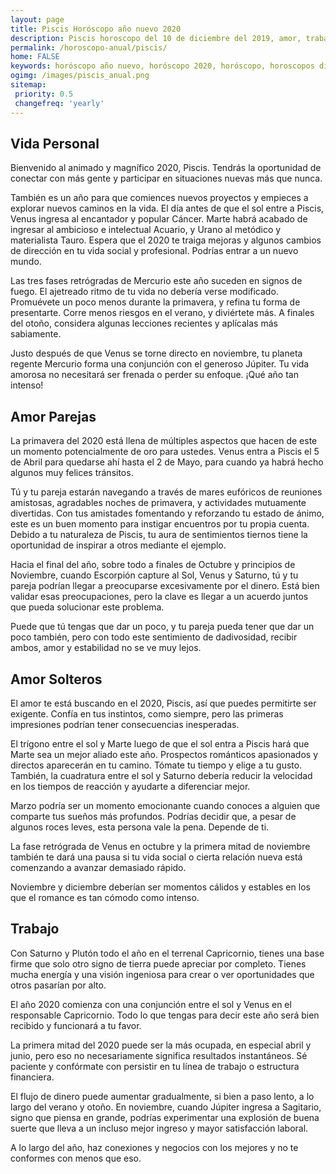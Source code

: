 ```yaml
---
layout: page
title: Piscis Horóscopo año nuevo 2020 
description: Piscis horoscopo del 10 de diciembre del 2019, amor, trabajo, vida personal. Todas las predicciones para Piscis gratis. Disfruta este año nuevo.
permalink: /horoscopo-anual/piscis/
home: FALSE
keywords: horóscopo año nuevo, horóscopo 2020, horóscopo, horoscopos diarios gratis del dia de hoy, horóscopo diario gratis,horóscopo ano nuevo 2020, horóscopo esperanza gracia, horoscopo Piscis 2020, horoscop, horóscopos gratis, horoscopo Piscis, horoscopo Piscis 2020 gratis, Tarot, Astrologia, Zodíaco, Piscis, horoscopo gratis,tarot en femenino,videncia gratuita,horoscopos gratuitos,horóscopos, astrologia,videncia gratis
ogimg: /images/piscis_anual.png
sitemap:
 priority: 0.5
 changefreq: 'yearly'
---
```




## Vida Personal

Bienvenido al animado y magnífico 2020, Piscis. Tendrás la oportunidad de conectar con más gente y participar en situaciones nuevas más que nunca. 


También es un año para que comiences nuevos proyectos y empieces a explorar nuevos caminos en la vida. El día antes de que el sol entre a Piscis, Venus ingresa al encantador y popular Cáncer. Marte habrá acabado de ingresar al ambicioso e intelectual Acuario, y Urano al metódico y materialista Tauro. Espera que el 2020 te traiga mejoras y algunos cambios de dirección en tu vida social y profesional. Podrías entrar a un nuevo mundo.


Las tres fases retrógradas de Mercurio este año suceden en signos de fuego. El ajetreado ritmo de tu vida no debería verse modificado. Promuévete un poco menos durante la primavera, y refina tu forma de presentarte. Corre menos riesgos en el verano, y diviértete más. A finales del otoño, considera algunas lecciones recientes y aplícalas más sabiamente.


Justo después de que Venus se torne directo en noviembre, tu planeta regente Mercurio forma una conjunción con el generoso Júpiter. Tu vida amorosa no necesitará ser frenada o perder su enfoque. ¡Qué año tan intenso!


## Amor Parejas

La primavera del 2020 está llena de múltiples aspectos que hacen de este un momento potencialmente de oro para ustedes. Venus entra a Piscis el 5 de Abril para quedarse ahí hasta el 2 de Mayo, para cuando ya habrá hecho algunos muy felices tránsitos.


Tú y tu pareja estarán navegando a través de mares eufóricos de reuniones amistosas, agradables noches de primavera, y actividades mutuamente divertidas. Con tus amistades fomentando y reforzando tu estado de ánimo, este es un buen momento para instigar encuentros por tu propia cuenta. Debido a tu naturaleza de Piscis, tu aura de sentimientos tiernos tiene la oportunidad de inspirar a otros mediante el ejemplo.


Hacia el final del año, sobre todo a finales de Octubre y principios de Noviembre, cuando Escorpión capture al Sol, Venus y Saturno, tú y tu pareja podrían llegar a preocuparse excesivamente por el dinero. Está bien validar esas preocupaciones, pero la clave es llegar a un acuerdo juntos que pueda solucionar este problema.


Puede que tú tengas que dar un poco, y tu pareja pueda tener que dar un poco también, pero con todo este sentimiento de dadivosidad, recibir ambos, amor y estabilidad no se ve muy lejos.


## Amor Solteros

El amor te está buscando en el 2020, Piscis, así que puedes permitirte ser exigente. Confía en tus instintos, como siempre, pero las primeras impresiones podrían tener consecuencias inesperadas.


El trígono entre el sol y Marte luego de que el sol entra a Piscis hará que Marte sea un mejor aliado este año. Prospectos románticos apasionados y directos aparecerán en tu camino. Tómate tu tiempo y elige a tu gusto. También, la cuadratura entre el sol y Saturno debería reducir la velocidad en los tiempos de reacción y ayudarte a diferenciar mejor.


Marzo podría ser un momento emocionante cuando conoces a alguien que comparte tus sueños más profundos. Podrías decidir que, a pesar de algunos roces leves, esta persona vale la pena. Depende de ti.


La fase retrógrada de Venus en octubre y la primera mitad de noviembre también te dará una pausa si tu vida social o cierta relación nueva está comenzando a avanzar demasiado rápido. 


Noviembre y diciembre deberían ser momentos cálidos y estables en los que el romance es tan cómodo como intenso.

## Trabajo

Con Saturno y Plutón todo el año en el terrenal Capricornio, tienes una base firme que solo otro signo de tierra puede apreciar por completo. Tienes mucha energía y una visión ingeniosa para crear o ver oportunidades que otros pasarían por alto.


El año 2020 comienza con una conjunción entre el sol y Venus en el responsable Capricornio. Todo lo que tengas para decir este año será bien recibido y funcionará a tu favor.


La primera mitad del 2020 puede ser la más ocupada, en especial abril y junio, pero eso no necesariamente significa resultados instantáneos. Sé paciente y confórmate con persistir en tu línea de trabajo o estructura financiera.


El flujo de dinero puede aumentar gradualmente, si bien a paso lento, a lo largo del verano y otoño. En noviembre, cuando Júpiter ingresa a Sagitario, signo que piensa en grande, podrías experimentar una explosión de buena suerte que lleva a un incluso mejor ingreso y mayor satisfacción laboral.


A lo largo del año, haz conexiones y negocios con los mejores y no te conformes con menos que eso.
